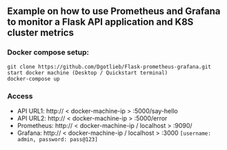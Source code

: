## Example on how to use Prometheus and Grafana to monitor a Flask API application and K8S cluster metrics


### Docker compose setup:

```
git clone https://github.com/Dgotlieb/Flask-prometheus-grafana.git
start docker machine (Desktop / Quickstart terminal)
docker-compose up
```

### Access

* API URL1: http:// < docker-machine-ip > :5000/say-hello
* API URL2: http:// < docker-machine-ip > :5000/error
* Prometheus: http:// < docker-machine-ip / localhost > :9090/
* Grafana: http:// < docker-machine-ip / localhost > :3000 `[username: admin, password: pass@123]`
